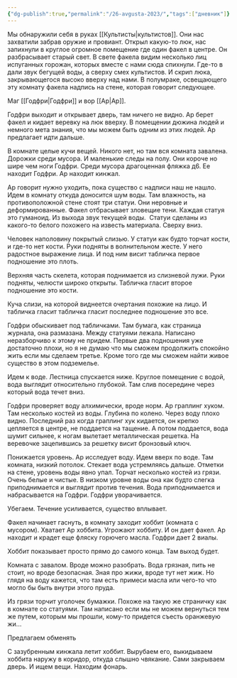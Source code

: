 ```yaml
---
{"dg-publish":true,"permalink":"/26-avgusta-2023/","tags":["дневник"]}
---
```


Мы обнаружили себя в руках [[Культисты\|культистов]]. Они нас захватили забрав оружие и провиант. Открыл какую-то люк, нас запихнули в круглое огромное помещение где один факел в центре. Он разбрасывает старый свет. В свете факела видим несколько лиц испуганных горожан, которых вместе с нами сюда спихнули. Где-то в дали звук бегущей воды, а сверху смех культистов. И скрип люка, закрывающегося высоко вверху над нами. В полумраке, освещающего эту комнату факела надпись на стене, которая говорит следующее.

Маг [[Годфри\|Годфри]] и вор [[Ар\|Ар]].

Годфри выходит и открывает дверь, там ничего не видно. Ар берет факел и кидает веревку на люк вверху. В помещении дюжина людей и немного мета знания, что мы можем быть одним из этих людей. Ар предлагает идти дальше.

В комнате целые кучи вещей. Никого нет, но там вся комната завалена. Дорожки среди мусора. И маленькие следы на полу. Они короче но шире чем ноги Годфри. Среди мусора драгоценная фляжка д6. Ее находит Годфри. Ар находит кинжал.

Ар говорит нужно уходить, пока существо с надписи наш не нашло. Идем в комнату откуда доносится шум воды. Там влажность, на противоположной стене стоят три статуи. Они неровные и деформированные. Факел отбрасывает зловещие тени. Каждая статуя это гуманоид. Из выхода звук текущей воды.  Статуи сделаны из какого-то белого похожего на известь материала. Сверху вниз.

Человек наполовину покрытый слизью. У статуи как будто торчат кости, и где-то нет кости. Руки подняты в волнительном жесте. У него радостное выражение лица. И под ним висит табличка первое подношение это плоть.

Верхняя часть скелета, которая поднимается из слизневой лужи. Руки подняты, челюсти широко открыты. Табличка гласит второе подношение это кости.

Куча слизи, на которой виднеется очертания похожие на лицо. И табличка гласит табличка гласит последнее подношение это все.

Годфри обыскивает под табличками. Там бумага, как страница журнала, она размазана. Между статуями лежала. Написано неразборчиво к этому не придем. Первые два подношения уже достаточно плохи, но я не думаю что мы сможем продолжить спокойно жить если мы сделаем третье. Кроме того где мы сможем найти живое существо в этом подземелье.

Идем к воде. Лестница спускается ниже. Круглое помещение с водой, вода выглядит относительно глубокой. Там слив посередине через который вода течет вниз.

Годфри проверяет воду алхимически, вроде норм. Ар граплинг хуком. Там несколько костей из воды. Глубина по колено. Через воду плохо видно. Последний раз когда граплинг хук кидается, он крепко цепляется в центре, не поддается на тащение. А потом поддается, вода шумит сильнее, к ногам вылетает металлическая решетка. На веревочке зацепившись за решетку висит бронзовый ключ.

Понижается уровень. Ар исследует воду. Идем вверх по воде. Там комната, низкий потолок. Стекает вода устремляясь дальше. Отметки на стене, уровень воды явно упал. Торчат несколько костей из грязи. Очень белые и чистые. В низком уровне воды она как будто слегка приподнимается и выглядит против течения. Вода приподнимается и набрасывается на Годфри. Годфри уворачивается.

Убегаем. Течение усиливается, существо вплывает.

Факел начинает гаснуть, в комнату заходит хоббит (комната с мусором). Хватает Ар хоббита. Угрожают хоббиту. И он дает факел. Ар находит и крадет еще фляску горючего масла. Годфри дает 2 виалы.

Хоббит показывает просто прямо до самого конца. Там выход будет.

Комната с завалом. Вроде можно разобрать. Вода грязная, пить не стоит, но вроде безопасная. Зная про жижи, вроде тут нет жиж. Но глядя на воду кажется, что там есть примеси масла или чего-то что могло бы быть внутри этого пруда.

Из грязи торчит уголочек бумажки. Похоже на такую же страничку как в комнате со статуями. Там написано если мы не можем вернуться тем же путем, которым мы прошли, кому-то придется съесть оранжевую жи...

Предлагаем обменять

С зазубренным кинжала летит хоббит. Вырубаем его, выкидываем хоббита наружу в коридор, откуда слышно чвякание. Сами закрываем дверь. И ищем вещи. Находим фонарь.